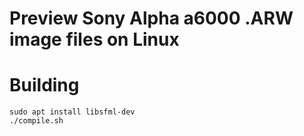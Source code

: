 # Preview Sony Alpha a6000 .ARW image files on Linux

# Building
```console
sudo apt install libsfml-dev
./compile.sh
```
